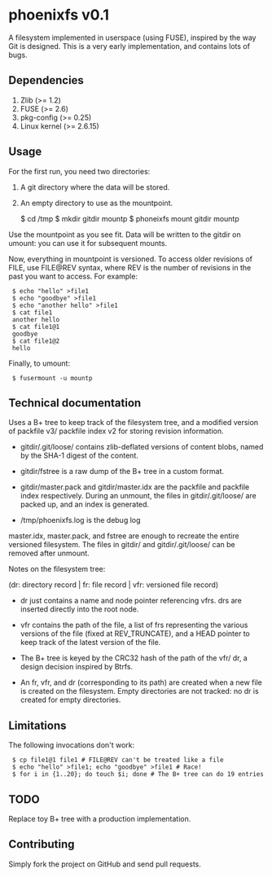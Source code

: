 # phoenixfs v0.1
A filesystem implemented in userspace (using FUSE), inspired by the
way Git is designed.  This is a very early implementation, and
contains lots of bugs.

## Dependencies
1. Zlib (>= 1.2)
2. FUSE (>= 2.6)
3. pkg-config (>= 0.25)
4. Linux kernel (>= 2.6.15)

## Usage
For the first run, you need two directories:
1. A git directory where the data will be stored.
2. An empty directory to use as the mountpoint.

    $ cd /tmp
    $ mkdir gitdir mountp
    $ phoneixfs mount gitdir mountp

Use the mountpoint as you see fit.  Data will be written to the gitdir
on umount: you can use it for subsequent mounts.

Now, everything in mountpoint is versioned.  To access older revisions
of FILE, use FILE@REV syntax, where REV is the number of revisions in
the past you want to access.  For example:

     $ echo "hello" >file1
     $ echo "goodbye" >file1
     $ echo "another hello" >file1
     $ cat file1
     another hello
     $ cat file1@1
     goodbye
     $ cat file1@2
     hello

Finally, to umount:

     $ fusermount -u mountp

## Technical documentation
Uses a B+ tree to keep track of the filesystem tree, and a modified
version of packfile v3/ packfile index v2 for storing revision
information.

* gitdir/.git/loose/ contains zlib-deflated versions of content blobs,
  named by the SHA-1 digest of the content.

* gitdir/fstree is a raw dump of the B+ tree in a custom format.

* gitdir/master.pack and gitdir/master.idx are the packfile and
  packfile index respectively.  During an unmount, the files in
  gitdir/.git/loose/ are packed up, and an index is generated.

* /tmp/phoenixfs.log is the debug log

master.idx, master.pack, and fstree are enough to recreate the entire
versioned filesystem.  The files in gitdir/ and gitdir/.git/loose/ can
be removed after unmount.

Notes on the filesystem tree:

(dr: directory record | fr: file record | vfr: versioned file record)

* dr just contains a name and node pointer referencing vfrs.  drs are
  inserted directly into the root node.

* vfr contains the path of the file, a list of frs representing the
  various versions of the file (fixed at REV_TRUNCATE), and a HEAD
  pointer to keep track of the latest version of the file.

* The B+ tree is keyed by the CRC32 hash of the path of the vfr/ dr, a
  design decision inspired by Btrfs.

* An fr, vfr, and dr (corresponding to its path) are created when a
  new file is created on the filesystem.  Empty directories are not
  tracked: no dr is created for empty directories.

## Limitations
The following invocations don't work:

     $ cp file1@1 file1 # FILE@REV can't be treated like a file
     $ echo "hello" >file1; echo "goodbye" >file1 # Race!
     $ for i in {1..20}; do touch $i; done # The B+ tree can do 19 entries


## TODO
Replace toy B+ tree with a production implementation.

## Contributing
Simply fork the project on GitHub and send pull requests.
